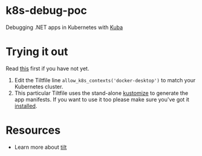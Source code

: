 # k8s-debug-poc

Debugging .NET apps in Kubernetes with [Kuba](https://github.com/queil/kuba)

# Trying it out

Read [this](https://github.com/queil/kuba#try-it) first if you have not yet. 

1. Edit the Tiltfile line `allow_k8s_contexts('docker-desktop')` to match your Kubernetes cluster.
2. This particular Tiltfile uses the stand-alone [kustomize](https://kustomize.io/) to generate the app manifests. If you want to use it too please make sure you've got it [installed](https://github.com/kubernetes-sigs/kustomize/blob/master/docs/INSTALL.md).

# Resources

* Learn more about [tilt](https://docs.tilt.dev/)

